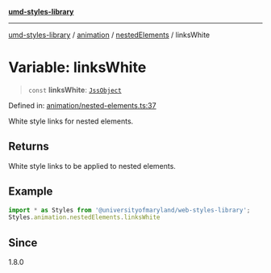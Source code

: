 [**umd-styles-library**](../../../../README.md)

***

[umd-styles-library](../../../../modules.md) / [animation](../../../README.md) / [nestedElements](../README.md) / linksWhite

# Variable: linksWhite

> `const` **linksWhite**: [`JssObject`](../../../../utilities/namespaces/transform/type-aliases/JssObject.md)

Defined in: [animation/nested-elements.ts:37](https://github.com/UMD-Digital/design-system/blob/8021d9898368f604bce452fe4dde6fae3a0578fd/packages/styles/source/animation/nested-elements.ts#L37)

White style links for nested elements.

## Returns

White style links to be applied to nested elements.

## Example

```typescript
import * as Styles from '@universityofmaryland/web-styles-library';
Styles.animation.nestedElements.linksWhite
```

## Since

1.8.0
